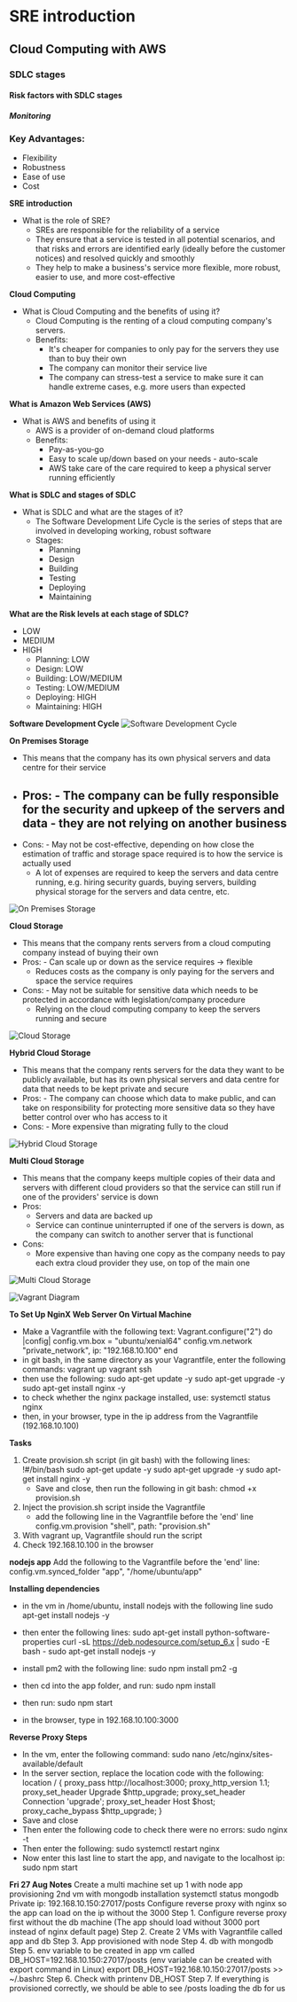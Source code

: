 # SRE introduction
## Cloud Computing with AWS
### SDLC stages
#### Risk factors with SDLC stages
##### Monitoring

### Key Advantages:
- Flexibility
- Robustness
- Ease of use
- Cost


**SRE introduction**
- What is the role of SRE?
	- SREs are responsible for the reliability of a service
	- They ensure that a service is tested in all potential scenarios, and that risks and errors are identified early (ideally before the customer notices) and resolved quickly and smoothly
	- They help to make a business's service more flexible, more robust, easier to use, and more cost-effective


**Cloud Computing**
- What is Cloud Computing and the benefits of using it?
	- Cloud Computing is the renting of a cloud computing company's servers.
	- Benefits:
		- It's cheaper for companies to only pay for the servers they use than to buy their own
		- The company can monitor their service live
		- The company can stress-test a service to make sure it can handle extreme cases, e.g. more users than expected


**What is Amazon Web Services (AWS)**
- What is AWS and benefits of using it
	- AWS is a provider of on-demand cloud platforms
	- Benefits:
		- Pay-as-you-go
		- Easy to scale up/down based on your needs - auto-scale
		- AWS take care of the care required to keep a physical server running efficiently


**What is SDLC and stages of SDLC**
- What is SDLC and what are the stages of it?
	- The Software Development Life Cycle is the series of steps that are involved in developing working, robust software
	- Stages:
		- Planning
		- Design
		- Building
		- Testing
		- Deploying
		- Maintaining


**What are the Risk levels at each stage of SDLC?**
- LOW
- MEDIUM
- HIGH
	- Planning: LOW
	- Design: LOW
	- Building: LOW/MEDIUM
	- Testing: LOW/MEDIUM
	- Deploying: HIGH
	- Maintaining: HIGH


**Software Development Cycle**
![Software Development Cycle](software_development_cycle.png)


**On Premises Storage**
- This means that the company has its own physical servers and data centre for their service
- Pros:
        - The company can be fully responsible for the security and upkeep of the servers and data - they are not relying on another business
	-
- Cons:
        - May not be cost-effective, depending on how close the estimation of traffic and storage space required is to how the service is actually used
	- A lot of expenses are required to keep the servers and data centre running, e.g. hiring security guards, buying servers, building physical storage for the servers and data centre, etc.


![On Premises Storage](on_premises_storage.jpg)


**Cloud Storage**
- This means that the company rents servers from a cloud computing company instead of buying their own
- Pros:
        - Can scale up or down as the service requires -> flexible
	- Reduces costs as the company is only paying for the servers and space the service requires
- Cons:
        - May not be suitable for sensitive data which needs to be protected in accordance with legislation/company procedure
	- Relying on the cloud computing company to keep the servers running and secure

![Cloud Storage](cloud_storage.gif)


**Hybrid Cloud Storage**
- This means that the company rents servers for the data they want to be publicly available, but has its own physical servers and data centre for data that needs to be kept private and secure
- Pros:
        - The company can choose which data to make public, and can take on responsibility for protecting more sensitive data so they have better control over who has access to it
- Cons:
        - More expensive than migrating fully to the cloud

![Hybrid Cloud Storage](hybrid_cloud_storage.jpg)


**Multi Cloud Storage**
- This means that the company keeps multiple copies of their data and servers with different cloud providers so that the service can still run if one of the providers' service is down
- Pros:
	- Servers and data are backed up
	- Service can continue uninterrupted if one of the servers is down, as the company can switch to another server that is functional
- Cons:
	- More expensive than having one copy as the company needs to pay each extra cloud provider they use, on top of the main one

![Multi Cloud Storage](multi_cloud_storage.png)


![Vagrant Diagram](vagrant_image.png)


**To Set Up NginX Web Server On Virtual Machine**
- Make a Vagrantfile with the following text:
Vagrant.configure("2") do |config|
		config.vm.box = "ubuntu/xenial64"
		config.vm.network "private_network", ip: "192.168.10.100"
end
- in git bash, in the same directory as your Vagrantfile, enter the following commands:
	vagrant up
	vagrant ssh
- then use the following:
	sudo apt-get update -y
	sudo apt-get upgrade -y
	sudo apt-get install nginx -y
- to check whether the nginx package installed, use:
	systemctl status nginx
- then, in your browser, type in the ip address from the Vagrantfile (192.168.10.100)


**Tasks**
1. Create provision.sh script (in git bash) with the following lines:
	!#/bin/bash
	sudo apt-get update -y
	sudo apt-get upgrade -y
	sudo apt-get install nginx -y
	- Save and close, then run the following in git bash:
		chmod +x provision.sh
2. Inject the provision.sh script inside the Vagrantfile
	- add the following line in the Vagrantfile before the 'end' line
		config.vm.provision "shell", path: "provision.sh"
3. With vagrant up, Vagrantfile should run the script
4. Check 192.168.10.100 in the browser


**nodejs app**
Add the following to the Vagrantfile before the 'end' line:
	config.vm.synced_folder "app", "/home/ubuntu/app"


**Installing dependencies**
- in the vm in /home/ubuntu, install nodejs with the following line
	sudo apt-get install nodejs -y
- then enter the following lines:
	sudo apt-get install python-software-properties
	curl -sL https://deb.nodesource.com/setup_6.x | sudo -E bash -
	sudo apt-get install nodejs -y

- install pm2 with the following line:
	sudo npm install pm2 -g
- then cd into the app folder, and run:
	sudo npm install
- then run:
	sudo npm start
- in the browser, type in 192.168.10.100:3000



**Reverse Proxy Steps**
- In the vm, enter the following command:
	sudo nano /etc/nginx/sites-available/default
- In the server section, replace the location code with the following:
location / {
        proxy_pass http://localhost:3000;
        proxy_http_version 1.1;
        proxy_set_header Upgrade $http_upgrade;
        proxy_set_header Connection 'upgrade';
        proxy_set_header Host $host;
        proxy_cache_bypass $http_upgrade;
    }
- Save and close
- Then enter the following code to check there were no errors:
	sudo nginx -t
- Then enter the following:
	sudo systemctl restart nginx
- Now enter this last line to start the app, and navigate to the localhost ip:
	sudo npm start


**Fri 27 Aug Notes**
Create a multi machine set up
1 with node app provisioning
2nd vm with mongodb installation
systemctl status mongodb
Private ip: 192.168.10.150:27017/posts
Configure reverse proxy with nginx so the app can load on the ip without the 3000
Step 1. Configure reverse proxy first without the db machine
(The app should load without 3000 port instead of nginx default page)
Step 2. Create 2 VMs with Vagrantfile called app and db
Step 3. App provisioned with node
Step 4. db with mongodb
Step 5. env variable to be created in app vm called DB_HOST=192.168.10.150:27017/posts
(env variable can be created with export command in Linux) export DB_HOST=192.168.10.150:27017/posts >> ~/.bashrc
Step 6. Check with printenv DB_HOST
Step 7. If everything is provisioned correctly, we should be able to see /posts loading the db for us
